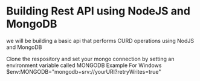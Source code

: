 # Building Rest API using NodeJS and MongoDB
we will be building a basic api that performs CURD operations using NodJS and MongoDB

Clone the respository and set your mongo connection by setting an environment variable called MONGODB 
Example
For Windows
$env:MONGODB="mongodb+srv://yourURI?retryWrites=true"

